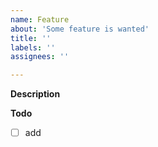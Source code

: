 ```yaml
---
name: Feature
about: 'Some feature is wanted'
title: ''
labels: ''
assignees: ''

---
```


**Description**


**Todo**
- [ ] add

